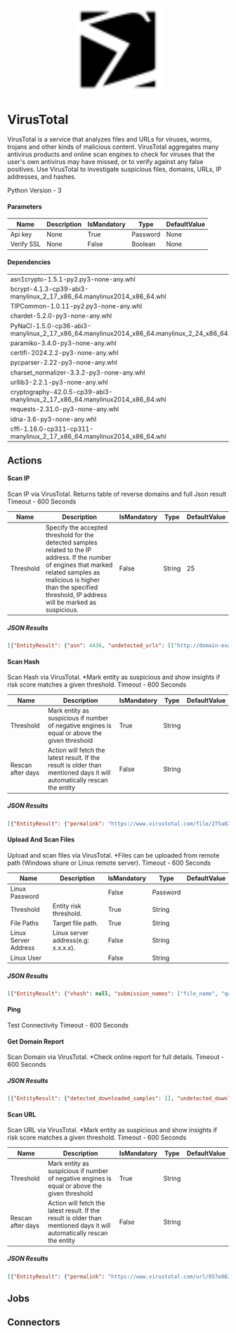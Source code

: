 <p align="center"><img src="./Resources/VirusTotal.svg" 
     alt="VirusTotal" width="200"/></p>

# VirusTotal

VirusTotal is a service that analyzes files and URLs for viruses, worms, trojans and other kinds of malicious content. VirusTotal aggregates many antivirus products and online scan engines to check for viruses that the user's own antivirus may have missed, or to verify against any false positives. Use VirusTotal to investigate suspicious files, domains, URLs, IP addresses, and hashes.

Python Version - 3
#### Parameters
|Name|Description|IsMandatory|Type|DefaultValue|
|----|-----------|-----------|----|------------|
|Api key|None|True|Password|None|
|Verify SSL|None|False|Boolean|None|


#### Dependencies
| |
|-|
|asn1crypto-1.5.1-py2.py3-none-any.whl|
|bcrypt-4.1.3-cp39-abi3-manylinux_2_17_x86_64.manylinux2014_x86_64.whl|
|TIPCommon-1.0.11-py2.py3-none-any.whl|
|chardet-5.2.0-py3-none-any.whl|
|PyNaCl-1.5.0-cp36-abi3-manylinux_2_17_x86_64.manylinux2014_x86_64.manylinux_2_24_x86_64.whl|
|paramiko-3.4.0-py3-none-any.whl|
|certifi-2024.2.2-py3-none-any.whl|
|pycparser-2.22-py3-none-any.whl|
|charset_normalizer-3.3.2-py3-none-any.whl|
|urllib3-2.2.1-py3-none-any.whl|
|cryptography-42.0.5-cp39-abi3-manylinux_2_17_x86_64.manylinux2014_x86_64.whl|
|requests-2.31.0-py3-none-any.whl|
|idna-3.6-py3-none-any.whl|
|cffi-1.16.0-cp311-cp311-manylinux_2_17_x86_64.manylinux2014_x86_64.whl|


## Actions
#### Scan IP
Scan IP via VirusTotal. Returns table of reverse domains and full Json result
Timeout - 600 Seconds


|Name|Description|IsMandatory|Type|DefaultValue|
|----|-----------|-----------|----|------------|
|Threshold|Specify the accepted threshold for the detected samples related to the IP address. If the number of engines that marked related samples as malicious is higher than the specified threshold, IP address will be marked as suspicious.|False|String|25|



##### JSON Results
```json
[{"EntityResult": {"asn": 4436, "undetected_urls": [["http://domain-example.il/short/commerce/2015/links/79/", "2ed06796f95e7c1cf48d4bd68d81754acf535c999e901bfe2cf9c45612396f66", 0, 66, "2017-11-23 06:51:49"]], "undetected_downloaded_samples": [{"date": "2018-07-09 07:53:30", "positives": 0, "sha256": "6a0bf66dbbd6473ddc73d7e64eb2ff0dd3512c5378c0c63c2ad4e13c0e1429fe", "total": 60}], "country": "US", "response_code": 1, "as_owner": "nLayer Communications, Inc.", "verbose_msg": "IP address in dataset", "detected_downloaded_samples": [{"date": "2015-05-26 08:38:00", "positives": 6, "sha256": "9cf5c07c99c3b261f97342d83b241c25850da0bf231ee150cb962cab1e8399cb", "total": 57}], "resolutions": [{"last_resolved": "2014-05-13 00:00:00", "hostname": "40515350444d1369ff68-2f7735d5ad283fa41a203a082d9a8f25.ssl.cf3.rackcdn.com"}], "detected_urls": [{"url": "http://domain-example.co.il/flowplayerlive/VideoLiveTricastHdsMbrNa.html?,,,470,268", "positives": 2, "total": 67, "scan_date": "2018-05-20 07:16:45"}]}, "Entity": "1.1.1.1"}]
```



#### Scan Hash
Scan Hash via VirusTotal. *Mark entity as suspicious and show insights if risk score matches a given threshold.
Timeout - 600 Seconds


|Name|Description|IsMandatory|Type|DefaultValue|
|----|-----------|-----------|----|------------|
|Threshold|Mark entity as suspicious if number of negative engines is equal or above the given threshold|True|String||
|Rescan after days|Action will fetch the latest result. If the result is older than mentioned days it will automatically rescan the entity|False|String||



##### JSON Results
```json
[{"EntityResult": {"permalink": "https://www.virustotal.com/file/275a021bbfb6489e54d471899f7db9d1663fc695ec2fe2a2c4538aabf651fd0f/analysis/1549381312/", "sha1": "3395856ce81f2b7382dee72602f798b642f14140", "resource": "275A021BBFB6489E54D471899F7DB9D1663FC695EC2FE2A2C4538AABF651FD0F", "response_code": 1, "scan_date": "2019-02-05 15:41:52", "scan_id": "275a021bbfb6489e54d471899f7db9d1663fc695ec2fe2a2c4538aabf651fd0f-1549381312", "verbose_msg": "Scan finished, information embedded", "total": 60, "positives": 54, "sha256": "275a021bbfb6489e54d471899f7db9d1663fc695ec2fe2a2c4538aabf651fd0f", "md5": "44d88612fea8a8f36de82e1278abb02f", "scans": {"Bkav": {"detected": true, "version": "1.1.1.1", "result": "DOS.EiracA.Trojan", "update": "20190201"}, "MicroWorld-eScan": {"detected": true, "version": "14.0.297.0", "result": "EICAR-Test-File", "update": "20190205"}}}, "Entity": "275A021BBFB6489E54D471899F7DB9D1663FC695EC2FE2A2C4538AABF651FD0F"}]
```



#### Upload And Scan Files
Upload and scan files via VirusTotal. *Files can be uploaded from remote path (Windows share or Linux remote server).
Timeout - 600 Seconds


|Name|Description|IsMandatory|Type|DefaultValue|
|----|-----------|-----------|----|------------|
|Linux Password||False|Password||
|Threshold|Entity risk threshold.|True|String||
|File Paths|Target file path.|True|String||
|Linux Server Address|Linux server address(e.g: x.x.x.x).|False|String||
|Linux User||False|String||



##### JSON Results
```json
[{"EntityResult": {"vhash": null, "submission_names": ["file_name", "query.php", "xmldumper.php", "676f6f676c652xxx6d.exe", "isys_update_xxx.php", "wjzniacz", "acesso_seguro"], "scan_date": "2020-11-20 09:40:29", "first_seen": "2010-12-04 07:53:45", "total": 61, "additional_info": {"email_parents": [], "magic": "ASCII text, with no line terminators", "sigcheck": {}, "compressed_parents": ["2441fadeafe3b3fdb63d8a3a16ce900e44a28cddbf52dc279axxxxxx", "8c336c2adc8018ccbb71b45e797488b80d10da410a5c79fe250xxxx", "8eeab24940070ad89a835838b9392402844bcdfacfdbaa4ce4axxxxx", "79d8158ba573310183b46beba49c3596c321a2d369d62fe1792d3756xxxx", "ea10afd6489aba575c3a6bf359abe225b409f5265a1ad7f432bbxxxx"], "exiftool": {"MIMEType": "text/plain", "FileType": "TXT", "WordCount": "1", "LineCount": "1", "MIMEEncoding": "us-ascii", "FileTypeExtension": "txt", "Newlines": "(none)"}, "trid": "Unknown!", "positives_delta": 0, "pe_resource_parents": ["c14c00750ccf2b4ce39ed570bd3deb66bfc7ae126c5f557796a75axxxxx"]}, "size": 10, "scan_id": "d4c9d9027326271a89ce51fcaf328ed673f17be33469fab8dd501e664f-xxxxx", "times_submitted": 5, "harmless_votes": 0, "verbose_msg": "Scan finished, information embedded", "sha256": "d4c9d9027326271a89ce51fcaf328ed673f17be33469ff979exxxxx", "type": "Text", "scans": {"Bkav": {"detected": false, "version": "1.x.x.9899", "result": null, "update": "20201119"}, "MicroWorld-eScan": {"detected": false, "version": "14.x.x.0", "result": null, "update": "20201120"}, "FireEye": {"detected": false, "version": "32.x.x.0", "result": null, "update": "20201120"}, "CAT-QuickHeal": {"detected": false, "version": "14.xx", "result": null, "update": "20201119"}, "McAfee": {"detected": false, "version": "6.x.x.653", "result": null, "update": "20201120"}, "Malwarebytes": {"detected": false, "version": "3.x.x.335", "result": null, "update": "20201120"}, "Zillya": {"detected": false, "version": "2.x.x.4227", "result": null, "update": "20201120"}, "Sangfor": {"detected": false, "version": "1.x", "result": null, "update": "20201116"}, "K7AntiVirus": {"detected": false, "version": "11.xx.35774", "result": null, "update": "20201120"}, "K7GW": {"detected": false, "version": "11.151.xx", "result": null, "update": "20201120"}, "Invincea": {"detected": false, "version": "1.x.x.0", "result": null, "update": "20201120"}, "Baidu": {"detected": false, "version": "1.x.x.2", "result": null, "update": "20190318"}, "Cyren": {"detected": false, "version": "6.x.x.2", "result": null, "update": "20201120"}, "Symantec": {"detected": false, "version": "1.x.x.0", "result": null, "update": "20201120"}, "TotalDefense": {"detected": false, "version": "37.x.x.1", "result": null, "update": "20201120"}, "TrendMicro-HouseCall": {"detected": false, "version": "10.x.x.1040", "result": null, "update": "20201120"}, "Avast": {"detected": false, "version": "20.x.x.0", "result": null, "update": "20201120"}, "ClamAV": {"detected": false, "version": "0.x.x.0", "result": null, "update": "20201119"}, "Kaspersky": {"detected": false, "version": "15.x.x.13", "result": null, "update": "20201120"}, "BitDefender": {"detected": false, "version": "7.x", "result": null, "update": "20201120"}, "NANO-Antivirus": {"detected": false, "version": "1.x.x.25233", "result": null, "update": "20201120"}, "ViRobot": {"detected": false, "version": "2014.x.x.0", "result": null, "update": "20201120"}, "AegisLab": {"detected": false, "version": "4.x", "result": null, "update": "20201120"}, "Tencent": {"detected": false, "version": "1.x.x.1", "result": null, "update": "20201120"}, "Ad-Aware": {"detected": false, "version": "3.x.x.117", "result": null, "update": "20201120"}, "Sophos": {"detected": false, "version": "4.x.0", "result": null, "update": "20201120"}, "Comodo": {"detected": false, "version": "336", "result": null, "update": "20201120"}, "F-Secure": {"detected": false, "version": "12.0.x.x", "result": null, "update": "20201120"}, "DrWeb": {"detected": false, "version": "7.x.x.9080", "result": null, "update": "20201120"}, "VIPRE": {"detected": false, "version": "88336", "result": null, "update": "20201120"}, "TrendMicro": {"detected": false, "version": "11.x.x.1006", "result": null, "update": "20201120"}, "McAfee-GW-Edition": {"detected": false, "version": "v2019.1.2+xx", "result": null, "update": "20201119"}, "CMC": {"detected": false, "version": "2.7.x.1", "result": null, "update": "20201119"}, "Emsisoft": {"detected": false, "version": "2018.x.x.1641", "result": null, "update": "20201120"}, "Ikarus": {"detected": false, "version": "0.x.x.2", "result": null, "update": "20201119"}, "Jiangmin": {"detected": false, "version": "16.x.x", "result": null, "update": "20201120"}, "Avira": {"detected": false, "version": "8.x.x.8", "result": null, "update": "20201120"}, "Antiy-AVL": {"detected": false, "version": "3.0.0.1", "result": null, "update": "20201120"}, "Kingsoft": {"detected": false, "version": "2017.9.x.x", "result": null, "update": "20201120"}, "Microsoft": {"detected": false, "version": "1.1.x.x", "result": null, "update": "20201120"}, "Gridinsoft": {"detected": false, "version": "1.0.x.x", "result": null, "update": "20201120"}, "Arcabit": {"detected": false, "version": "1.0.x.x", "result": null, "update": "20201120"}, "SUPERAntiSpyware": {"detected": false, "version": "5.6.x.x", "result": null, "update": "20201113"}, "ZoneAlarm": {"detected": false, "version": "1.0", "result": null, "update": "20201120"}, "GData": {"detected": false, "version": "A:25.xxx:xx.20945", "result": null, "update": "20201120"}, "Cynet": {"detected": false, "version": "4.0.0.24", "result": null, "update": "20201120"}, "AhnLab-V3": {"detected": false, "version": "3.19.x.xx", "result": null, "update": "20201120"}, "BitDefenderTheta": {"detected": false, "version": "7.2.xx.x", "result": null, "update": "20201113"}, "ALYac": {"detected": false, "version": "1.x.x.5", "result": null, "update": "20201120"}, "TACHYON": {"detected": false, "version": "2020-11-20.02", "result": null, "update": "20201120"}, "VBA32": {"detected": false, "version": "4.4.1", "result": null, "update": "20201120"}, "Zoner": {"detected": false, "version": "0.x.x.0", "result": null, "update": "20201119"}, "ESET-NOD32": {"detected": false, "version": "223x", "result": null, "update": "20201119"}, "Rising": {"detected": false, "version": "25.0.x.x", "result": null, "update": "20201120"}, "Yandex": {"detected": false, "version": "5.5.x.xx", "result": null, "update": "20201117"}, "MAX": {"detected": false, "version": "2019.9.x.x", "result": null, "update": "20201120"}, "MaxSecure": {"detected": false, "version": "1.0.x.x", "result": null, "update": "20201119"}, "Fortinet": {"detected": false, "version": "6.2.x.x", "result": null, "update": "20201120"}, "AVG": {"detected": false, "version": "20.10.xx.x", "result": null, "update": "20201120"}, "Panda": {"detected": false, "version": "4.6.x.x", "result": null, "update": "20201119"}, "Qihoo-360": {"detected": false, "version": "1.0.x.xx", "result": null, "update": "20201120"}}, "tags": ["text"], "authentihash": null, "unique_sources": 4, "positives": 0, "ssdeep": "3:duK:IK", "md5": "1d5920f4b44b27a802bd77c4f053xxxx", "permalink": "https://www.virustotal.com/gui/file/d4c9d9027326271a89ce51fcaf328ed673f17be33469ff979e8abxxxx/detection/f-d4c9d9027326271a89ce51f8ed673f17be33469ff979e8ab8dd501e664f-xxxx", "sha1": "baea954b95731c68ae6e45bd1e252eb4xxxx", "resource": "d4c9d9027326271a89ce51f8ed673f17be33469ff979e8ab8dd501e664f-xxxxx", "response_code": 1, "community_reputation": 0, "malicious_votes": 0, "ITW_urls": ["http://52.xx.xx.234/tranquilapi/routes/query.php", "http://130.xx.81.xx/seeddms/pear/query.php", "http://110.5.xx.xx/conf/xmldumper.php", "http://bb.lucidweb.space/", "http://195.201.xx.xx/updates/classes/isys_update_sync.php?forumID=26120176&method=up", "http://195.xx.xx.26/updates/classes/isys_update_sync.php"], "last_seen": "2020-11-20 09:40:29"}, "Entity": "/opt/siemplify/siemplify_xxxx/Logs/file_name.txt"}]
```



#### Ping
Test Connectivity
Timeout - 600 Seconds



#### Get Domain Report
Scan Domain via VirusTotal. *Check online report for full details.
Timeout - 600 Seconds



##### JSON Results
```json
[{"EntityResult": {"detected_downloaded_samples": [], "undetected_downloaded_samples": [{"date": "2018-08-08 22:48:28", "positives": 0, "sha256": "ef1955ae757c8b966c83248350331bd3a30f658ced11f387f8ebf05ab3368000", "total": 59}], "resolutions": [{"last_resolved": "2019-01-13 03:31:09", "ip_address": "1.1.1.1"}], "Opera domain info": "The URL domain/host was seen to host badware at some point in time", "domain_siblings": [], "BitDefender domain info": "This URL domain/host was seen to host badware at some point in time", "whois": "Domain Name: GOOGLE.CO.IN\\nRegistry Domain ID: D8357-AFIN\\nRegistrar URL: http://www.markmonitor.com\\nUpdated Date: 2018-05-22T09:30:37Z\\nCreation Date: 2003-06-23T14:02:33Z\\nRegistry Expiry Date: 2019-06-23T14:02:33Z\\nRegistrar: MarkMonitor Inc.\\nRegistrar IANA ID: 292\\nDomain Status: clientDeleteProhibited\\nDomain Status: clientTransferProhibited\\nDomain Status: clientUpdateProhibited\\nRegistrant Country: US\\nName Server: NS1.GOOGLE.COM\\nName Server: NS2.GOOGLE.COM\\nName Server: NS3.GOOGLE.COM\\nName Server: NS4.GOOGLE.COM\\nDNSSEC: unsigned", "Alexa domain info": "google.co.in is one of the top 100 sites in the world and is in the Search_Engines category", "verbose_msg": "Domain found in dataset", "BitDefender category": "searchengines", "undetected_referrer_samples": [{"date": "2019-02-05 13:20:39", "positives": 0, "sha256": "3baf9f2a2d2b152193d2af602378b71e40d381e835b0aa3111851b2f29e64f38", "total": 71}], "whois_timestamp": 1548379042, "WOT domain info": {"Vendor reliability": "Excellent", "Child safety": "Excellent", "Trustworthiness": "Excellent", "Privacy": "Excellent"}, "detected_referrer_samples": [{"date": "2019-02-05 01:11:35", "positives": 1, "sha256": "097ea19b440441248b157698e2b23555cdf6117491b5f49f7ec8e492550cb02c", "total": 70}], "Forcepoint ThreatSeeker category": "search engines and portals", "Alexa category": "search_engines", "detected_communicating_samples": [{"date": "2019-01-28 23:58:13", "positives": 30, "sha256": "e65faa1283f8941d98dc23ff6822be228a24cb4489a5e5b01aeee749bf851658", "total": 70}], "TrendMicro category": "search engines portals", "categories": ["searchengines", "search engines and portals"], "undetected_urls": [["http://google.co.in/cwcspnqyntq", "daed97b2c77f0f72c9e4ee45506e3e1bc4e34d7b8846246877a02779bb85dd5b", 0, 70, "2019-02-04 14:58:23"]], "response_code": 1, "Webutation domain info": {"Safety score": 100, "Adult content": "no", "Verdict": "safe"}, "subdomains": ["www.google.co.in"], "Websense ThreatSeeker category": "search engines and portals", "detected_urls": [{"url": "http://google.co.in/url?sa=t&rct=j&q=&esrc=s&source=web&cd=2&sqi=2&ved=0CCQQFjAB&url=http://www.vicky.in/bike/honda/activa/on-road-price-in-jamnagar/&ei=ApojVdTGE4KBuwTD14HIBw&usg=AFQjCNH5-ir0ZlKxQELVfE2iB-HbUyFsRg&bvm=bv.89947451d.c2E&cad=rja", "positives": 2, "total": 66, "scan_date": "2018-01-13 00:38:35"}], "Alexa rank": 100, "undetected_communicating_samples": [{"date": "2018-11-17 03:19:28", "positives": 0, "sha256": "e2a6ab7d594490c62bd3bb508dc38d7191ad48977da4d8dcce08dcb8af0070e9", "total": 68}], "pcaps": ["97e4a17068ce3ed01ed1c25c3d263fc0145e5ecc53b7db6f2ba84496b53d4a65"]}, "Entity": "google.co.in"}]
```



#### Scan URL
Scan URL via VirusTotal. *Mark entity as suspicious and show insights if risk score matches a given threshold.
Timeout - 600 Seconds


|Name|Description|IsMandatory|Type|DefaultValue|
|----|-----------|-----------|----|------------|
|Threshold|Mark entity as suspicious if number of negative engines is equal or above the given threshold|True|String||
|Rescan after days|Action will fetch the latest result. If the result is older than mentioned days it will automatically rescan the entity|False|String||



##### JSON Results
```json
[{"EntityResult": {"permalink": "https://www.virustotal.com/url/057e8630c8880da8778b4f99e048933efb7cee9abdcf57fad89a7e7a2c7eae04/analysis/1549258134/", "resource": "http://domain-example.com/F1q7QX.php", "url": "http://domain-example.com/F1q7QX.php", "response_code": 1, "scan_date": "2019-02-04 05:28:54", "scan_id": "057e8630c8880da8778b4f99e048933efb7cee9abdcf57fad89a7e7a2c7eae04-1549258134", "verbose_msg": "Scan finished, scan information embedded in this object", "filescan_id": null, "positives": 5, "total": 67, "scans": {"CLEAN MX": {"detected": false, "result": "clean site"}, "DNS8": {"detected": false, "result": "clean site"}}}, "Entity": "http://domain-example.com/F1q7QX.php"}]
```






## Jobs



## Connectors


